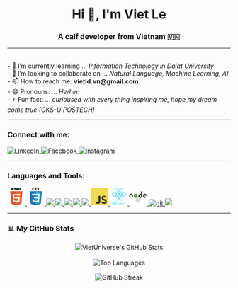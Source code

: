 <h1 align="center">Hi 👋, I'm Viet Le</h1>
<h3 align="center">A calf developer from Vietnam 🇻🇳</h3>


---

<p align="left">
  <br>
  - 🌱 I’m currently learning ... <em>Information Technology in Dalat University</em>
  <br>
  - 👯 I’m looking to collaborate on ... <em>Natural Language, Machine Learning, AI</em>
  <br>
  - 📫 How to reach me: <strong>vietld.vn@gmail.com</strong>
  <br>
  - 😄 Pronouns: ... <em>He/him</em>
  <br>
  - ⚡ Fun fact: ... <em>curioused with every thing inspiring me, hope my dream come true (GKS-U POSTECH)</em>
</p>

---

<h3 align="left">Connect with me:</h3>
<p align="left">
  <a href="[https://linkedin.com/in/](https://www.linkedin.com/in/vi%E1%BB%87t-l%C3%AA-duy-498209348/)" target="blank">
    <img align="center" src="https://raw.githubusercontent.com/rahuldkjain/github-profile-readme-generator/master/src/images/icons/Social/linked-in-alt.svg" alt="LinkedIn" height="30" width="40" />
  </a>
  <a href="https://fb.com/tuilavietle" target="blank">
    <img align="center" src="https://raw.githubusercontent.com/rahuldkjain/github-profile-readme-generator/master/src/images/icons/Social/facebook.svg" alt="Facebook" height="30" width="40" />
  </a>
  <a href="https://instagram.com/tuilavietle" target="blank">
    <img align="center" src="https://raw.githubusercontent.com/rahuldkjain/github-profile-readme-generator/master/src/images/icons/Social/instagram.svg" alt="Instagram" height="30" width="40" />
  </a>
</p>

---

<h3 align="left">Languages and Tools:</h3>
<p align="left">
  <a href="https://www.w3.org/html/" target="_blank" rel="noreferrer">
    <img src="https://raw.githubusercontent.com/devicons/devicon/master/icons/html5/html5-original-wordmark.svg" alt="html5" width="40" height="40"/>
  </a>
  <a href="https://www.w3schools.com/css/" target="_blank" rel="noreferrer">
    <img src="https://raw.githubusercontent.com/devicons/devicon/master/icons/css3/css3-original-wordmark.svg" alt="css3" width="40" height="40"/>
  </a>
  <a href="https://www.bing.com/search?q=c%23+microsoft+docs&qs=MT&pq=c%23+mic&sc=12-6&cvid=BCE8B43045E04DB4BB092BA55CEF11EF&FORM=QBRE&sp=1&ghc=1&lq=0" target="_blank" rel="noreferrer">
    <img src="https://cdn.jsdelivr.net/gh/devicons/devicon@latest/icons/csharp/csharp-original.svg" />  
  </a>
  <a href="https://learn.microsoft.com/en-us/cpp/cpp/?view=msvc-170" target="_blank" rel="noreferrer">
    <img src="https://cdn.jsdelivr.net/gh/devicons/devicon@latest/icons/cplusplus/cplusplus-original.svg" />
  </a>
  <a href="https://docs.python.org/3/" target="_blank" rel="noreferrer">
    <img src="https://cdn.jsdelivr.net/gh/devicons/devicon@latest/icons/python/python-original.svg" />
  </a>
  <a href="https://www.bing.com/search?q=mysql+doc&cvid=1e48baa54acd40fe850c5ce4c065f5ef&gs_lcrp=EgRlZGdlKgYIABBFGDkyBggAEEUYOTIGCAEQLhhAMgYIAhAuGEAyBggDEAAYQDIGCAQQABhAMgYIBRAAGEAyBggGEAAYQDIGCAcQABhAMgYICBAAGEDSAQgxODk4ajBqOagCCLACAQ&FORM=ANAB01&adppc=EDGEESS&PC=CNNDSE" target="_blank" rel="noreferrer">
      <img src="https://cdn.jsdelivr.net/gh/devicons/devicon@latest/icons/mysql/mysql-original.svg" />
  </a>        
  <a href="https://git-scm.com/doc" target="_blank" rel="noreferrer">
    <img src="https://cdn.jsdelivr.net/gh/devicons/devicon@latest/icons/git/git-original.svg" />
  </a>
  <a href="https://developer.mozilla.org/en-US/docs/Web/JavaScript" target="_blank" rel="noreferrer">
    <img src="https://raw.githubusercontent.com/devicons/devicon/master/icons/javascript/javascript-original.svg" alt="javascript" width="40" height="40"/>
  </a>
  <a href="https://reactjs.org/" target="_blank" rel="noreferrer">
    <img src="https://raw.githubusercontent.com/devicons/devicon/master/icons/react/react-original-wordmark.svg" alt="react" width="40" height="40"/>
  </a>
    <a href="https://nodejs.org" target="_blank" rel="noreferrer">
    <img src="https://raw.githubusercontent.com/devicons/devicon/master/icons/nodejs/nodejs-original-wordmark.svg" alt="nodejs" width="40" height="40"/>
  </a>
  <a href="https://git-scm.com/" target="_blank" rel="noreferrer">
    <img src="https://www.vectorlogo.zone/logos/git-scm/git-scm-icon.svg" alt="git" width="40" height="40"/>
  </a>
  <a href="https://www.figma.com/blog/" target="_blank" rel="noreferrer">
    <img src="https://cdn.jsdelivr.net/gh/devicons/devicon@latest/icons/figma/figma-original.svg" />
  </a>
</p>

---

<h3>📊 My GitHub Stats</h3>
<p align="center">
  <img align="center" src="https://github-readme-stats.vercel.app/api?username=VietUniverse&show_icons=true&locale=en&theme=radical" alt="VietUniverse's GitHub Stats" />
  <br><br>
  <img align="center" src="https://github-readme-stats.vercel.app/api/top-langs?username=VietUniverse&layout=compact&locale=en&theme=radical" alt="Top Languages" />
</p>

<p align="center">
  <img align="center" src="https://streak-stats.demolab.com/?user=VietUniverse&theme=radical" alt="GitHub Streak" />
</p>
